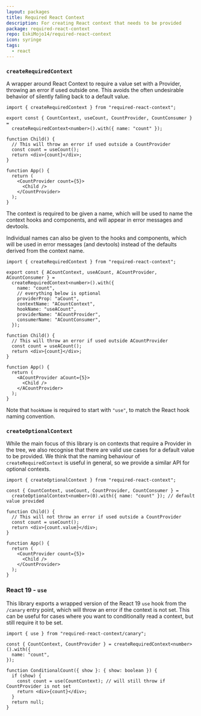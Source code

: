 ```yaml
---
layout: packages
title: Required React Context
description: For creating React context that needs to be provided
package: required-react-context
repo: EskiMojo14/required-react-context
icon: syringe
tags:
  - react
---
```


### `createRequiredContext`

A wrapper around React Context to require a value set with a Provider, throwing an error if used outside one. This avoids the often undesirable behavior of silently falling back to a default value.

```tsx
import { createRequiredContext } from "required-react-context";

export const { CountContext, useCount, CountProvider, CountConsumer } =
  createRequiredContext<number>().with({ name: "count" });

function Child() {
  // This will throw an error if used outside a CountProvider
  const count = useCount();
  return <div>{count}</div>;
}

function App() {
  return (
    <CountProvider count={5}>
      <Child />
    </CountProvider>
  );
}
```

The context is required to be given a name, which will be used to name the context hooks and components, and will appear in error messages and devtools.

Individual names can also be given to the hooks and components, which will be used in error messages (and devtools) instead of the defaults derived from the context name.

```tsx
import { createRequiredContext } from "required-react-context";

export const { ACountContext, useACount, ACountProvider, ACountConsumer } =
  createRequiredContext<number>().with({
    name: "count",
    // everything below is optional
    providerProp: "aCount",
    contextName: "ACountContext",
    hookName: "useACount",
    providerName: "ACountProvider",
    consumerName: "ACountConsumer",
  });

function Child() {
  // This will throw an error if used outside ACountProvider
  const count = useACount();
  return <div>{count}</div>;
}

function App() {
  return (
    <ACountProvider aCount={5}>
      <Child />
    </ACountProvider>
  );
}
```

Note that `hookName` is required to start with `"use"`, to match the React hook naming convention.

### `createOptionalContext`

While the main focus of this library is on contexts that require a Provider in the tree, we also recognise that there are valid use cases for a default value to be provided. We think that the naming behaviour of `createRequiredContext` is useful in general, so we provide a similar API for optional contexts.

```tsx
import { createOptionalContext } from "required-react-context";

const { CountContext, useCount, CountProvider, CountConsumer } =
  createOptionalContext<number>(0).with({ name: "count" }); // default value provided

function Child() {
  // This will not throw an error if used outside a CountProvider
  const count = useCount();
  return <div>{count.value}</div>;
}

function App() {
  return (
    <CountProvider count={5}>
      <Child />
    </CountProvider>
  );
}
```

### React 19 - `use`

This library exports a wrapped version of the React 19 `use` hook from the `/canary` entry point, which will throw an error if the context is not set. This can be useful for cases where you want to conditionally read a context, but still require it to be set.

```tsx
import { use } from "required-react-context/canary";

const { CountContext, CountProvider } = createRequiredContext<number>().with({
  name: "count",
});

function ConditionalCount({ show }: { show: boolean }) {
  if (show) {
    const count = use(CountContext); // will still throw if CountProvider is not set
    return <div>{count}</div>;
  }
  return null;
}
```
